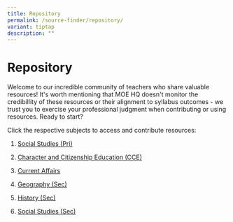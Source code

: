 ```yaml
---
title: Repository
permalink: /source-finder/repository/
variant: tiptap
description: ""
---
```

<h1>Repository</h1>
<p>Welcome to our incredible community of teachers who share valuable resources!
It's worth mentioning that MOE HQ doesn't monitor the credibillity of these
resources or their alignment to syllabus outcomes - we trust you to exercise
your professional judgment when contributing or using resources. Ready
to start?</p>
<p>Click the respective subjects to access and contribute resources:</p>
<ol data-tight="true" class="tight">
<li>
<p><a href="https://docs.google.com/spreadsheets/d/1Upx0qazrG9Np0Y5IpsTa251SqvNfoPL9cDl9Adf2b4Y/edit?usp=sharing" rel="noopener noreferrer nofollow" target="_blank">Social Studies (Pri)</a>
</p>
</li>
<li>
<p><a href="https://docs.google.com/spreadsheets/d/1Zrtvllo9pD-1dULGX7hH3MOaCx6QomrthmtZwmQc5fQ/edit?usp=sharing" rel="noopener noreferrer nofollow" target="_blank">Character and Citizenship Education (CCE)</a>
</p>
</li>
<li>
<p><a href="https://docs.google.com/spreadsheets/d/1EdTIjknZYWRHGSadaUESqMy1bH46_j90kNPUmY2aERI/edit?usp=sharing" rel="noopener noreferrer nofollow" target="_blank">Current Affairs</a>
</p>
</li>
<li>
<p><a href="https://docs.google.com/spreadsheets/d/1CWZW9gRT_O9OCHEaLRLXqXIpzOJPb-mWfl4_2DLhD7w/edit?usp=sharing" rel="noopener noreferrer nofollow" target="_blank">Geography (Sec)</a>
</p>
</li>
<li>
<p><a href="https://docs.google.com/spreadsheets/d/1MW27rvCRGe8xBk_8RUP3GU8m7HiKK0jDf-DPje8qTm4/edit?usp=sharing" rel="noopener noreferrer nofollow" target="_blank">History (Sec)</a>
</p>
</li>
<li>
<p><a href="https://docs.google.com/spreadsheets/d/1K6e2xTeXLVe6LhkCSGk7hN0YV3FrmLmGxZwq09kxfjc/edit?usp=sharing" rel="noopener noreferrer nofollow" target="_blank">Social Studies (Sec)</a>
</p>
</li>
</ol>
<p></p>